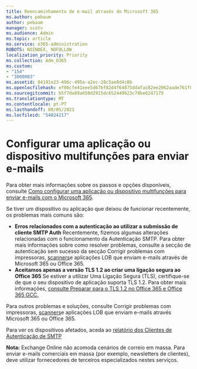```yaml
---
title: Reencaminhamento de e-mail através do Microsoft 365
ms.author: pebaum
author: pebaum
manager: scotv
ms.audience: Admin
ms.topic: article
ms.service: o365-administration
ROBOTS: NOINDEX, NOFOLLOW
localization_priority: Priority
ms.collection: Adm_O365
ms.custom:
- "154"
- "3000003"
ms.assetid: 84191e23-496c-495a-a2ec-28c5ae0d4c0b
ms.openlocfilehash: ef06cfe41eee5d67bf82d4f64875ddafac82ee2062aade761f81b906cd428dd5
ms.sourcegitcommit: b5f7da89a650d2915dc652449623c78be6247175
ms.translationtype: MT
ms.contentlocale: pt-PT
ms.lasthandoff: 08/05/2021
ms.locfileid: "54024217"
---
```

# <a name="set-up-a-multifunction-device-or-application-to-send-email"></a>Configurar uma aplicação ou dispositivo multifunções para enviar e-mails

Para obter mais informações sobre os passos e opções disponíveis, consulte [Como configurar uma aplicação ou dispositivo multifunções para enviar e-mails com o Microsoft 365](/Exchange/mail-flow-best-practices/how-to-set-up-a-multifunction-device-or-application-to-send-email-using-microsoft-365-or-office-365).
  
Se tiver um dispositivo ou aplicação que deixou de funcionar recentemente, os problemas mais comuns são:

- **Erros relacionados com a autenticação ao utilizar a submissão de cliente SMTP Auth** Recentemente, fizemos algumas alterações relacionadas com o funcionamento da Autenticação SMTP. Para obter mais informações sobre como resolver problemas, consulte a secção de autenticação sem sucesso da secção Corrigir problemas com impressoras, [scanners](/Exchange/mail-flow-best-practices/fix-issues-with-printers-scanners-and-lob-applications-that-send-email-using-off#error-authentication-unsuccessful)e aplicações LOB que enviam e-mails através de Microsoft 365 ou Office 365.
- **Aceitamos apenas a versão TLS 1.2 ao criar uma ligação segura ao Office 365** Se estiver a utilizar Uma Ligação Segura (TLS), certifique-se de que o seu dispositivo de aplicação suporta TLS 1.2. Para obter mais informações, [consulte Preparar para o TLS 1.2 no Office 365 e Office 365 GCC.](/microsoft-365/compliance/prepare-tls-1.2-in-office-365)
 
Para outros problemas e soluções, consulte Corrigir problemas com impressoras, [scanners](/Exchange/mail-flow-best-practices/fix-issues-with-printers-scanners-and-lob-applications-that-send-email-using-off)e aplicações LOB que enviam e-mails através Microsoft 365 ou Office 365.

Para ver os dispositivos afetados, aceda ao [relatório dos Clientes de Autenticação de SMTP](https://protection.office.com/mailflow/dashboard)

**Nota:** Exchange Online não acomoda cenários de correio em massa. Para enviar e-mails comerciais em massa (por exemplo, newsletters de clientes), deve utilizar fornecedores de terceiros especializados nestes serviços.
